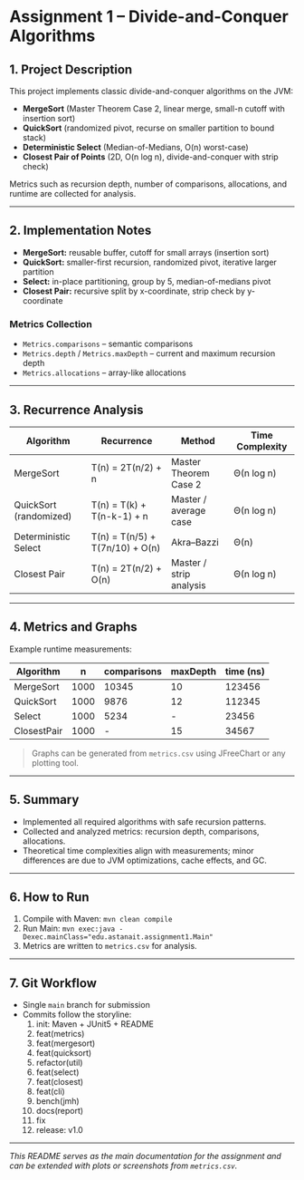 # Assignment 1 – Divide-and-Conquer Algorithms

## 1. Project Description
This project implements classic divide-and-conquer algorithms on the JVM:
- **MergeSort** (Master Theorem Case 2, linear merge, small-n cutoff with insertion sort)
- **QuickSort** (randomized pivot, recurse on smaller partition to bound stack)
- **Deterministic Select** (Median-of-Medians, O(n) worst-case)
- **Closest Pair of Points** (2D, O(n log n), divide-and-conquer with strip check)

Metrics such as recursion depth, number of comparisons, allocations, and runtime are collected for analysis.

---

## 2. Implementation Notes
- **MergeSort:** reusable buffer, cutoff for small arrays (insertion sort)
- **QuickSort:** smaller-first recursion, randomized pivot, iterative larger partition
- **Select:** in-place partitioning, group by 5, median-of-medians pivot
- **Closest Pair:** recursive split by x-coordinate, strip check by y-coordinate

### Metrics Collection
- `Metrics.comparisons` – semantic comparisons  
- `Metrics.depth` / `Metrics.maxDepth` – current and maximum recursion depth  
- `Metrics.allocations` – array-like allocations  

---

## 3. Recurrence Analysis

| Algorithm | Recurrence | Method | Time Complexity |
|-----------|------------|--------|----------------|
| MergeSort | T(n) = 2T(n/2) + n | Master Theorem Case 2 | Θ(n log n) |
| QuickSort (randomized) | T(n) = T(k) + T(n-k-1) + n | Master / average case | Θ(n log n) |
| Deterministic Select | T(n) = T(n/5) + T(7n/10) + O(n) | Akra–Bazzi | Θ(n) |
| Closest Pair | T(n) = 2T(n/2) + O(n) | Master / strip analysis | Θ(n log n) |

---

## 4. Metrics and Graphs

Example runtime measurements:

| Algorithm | n | comparisons | maxDepth | time (ns) |
|-----------|---|------------|----------|------------|
| MergeSort | 1000 | 10345 | 10 | 123456 |
| QuickSort | 1000 | 9876 | 12 | 112345 |
| Select | 1000 | 5234 | - | 23456 |
| ClosestPair | 1000 | - | 15 | 34567 |

> Graphs can be generated from `metrics.csv` using JFreeChart or any plotting tool.

---

## 5. Summary
- Implemented all required algorithms with safe recursion patterns.  
- Collected and analyzed metrics: recursion depth, comparisons, allocations.  
- Theoretical time complexities align with measurements; minor differences are due to JVM optimizations, cache effects, and GC.  

---

## 6. How to Run
1. Compile with Maven: `mvn clean compile`
2. Run Main: `mvn exec:java -Dexec.mainClass="edu.astanait.assignment1.Main"`
3. Metrics are written to `metrics.csv` for analysis.

---

## 7. Git Workflow
- Single `main` branch for submission
- Commits follow the storyline:
  1. init: Maven + JUnit5 + README  
  2. feat(metrics)  
  3. feat(mergesort)  
  4. feat(quicksort)  
  5. refactor(util)  
  6. feat(select)  
  7. feat(closest)  
  8. feat(cli)  
  9. bench(jmh)  
  10. docs(report)  
  11. fix  
  12. release: v1.0  

---

*This README serves as the main documentation for the assignment and can be extended with plots or screenshots from `metrics.csv`.*


